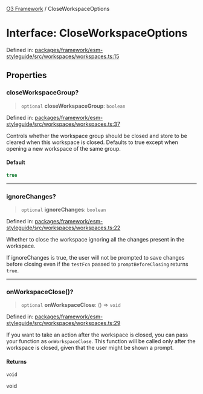 [O3 Framework](../API.md) / CloseWorkspaceOptions

# Interface: CloseWorkspaceOptions

Defined in: [packages/framework/esm-styleguide/src/workspaces/workspaces.ts:15](https://github.com/its-kios09/openmrs-esm-core/blob/main/packages/framework/esm-styleguide/src/workspaces/workspaces.ts#L15)

## Properties

### closeWorkspaceGroup?

> `optional` **closeWorkspaceGroup**: `boolean`

Defined in: [packages/framework/esm-styleguide/src/workspaces/workspaces.ts:37](https://github.com/its-kios09/openmrs-esm-core/blob/main/packages/framework/esm-styleguide/src/workspaces/workspaces.ts#L37)

Controls whether the workspace group should be closed and store to be
cleared when this workspace is closed.
Defaults to true except when opening a new workspace of the same group.

#### Default

```ts
true
```

***

### ignoreChanges?

> `optional` **ignoreChanges**: `boolean`

Defined in: [packages/framework/esm-styleguide/src/workspaces/workspaces.ts:22](https://github.com/its-kios09/openmrs-esm-core/blob/main/packages/framework/esm-styleguide/src/workspaces/workspaces.ts#L22)

Whether to close the workspace ignoring all the changes present in the workspace.

If ignoreChanges is true, the user will not be prompted to save changes before closing
even if the `testFcn` passed to `promptBeforeClosing` returns `true`.

***

### onWorkspaceClose()?

> `optional` **onWorkspaceClose**: () => `void`

Defined in: [packages/framework/esm-styleguide/src/workspaces/workspaces.ts:29](https://github.com/its-kios09/openmrs-esm-core/blob/main/packages/framework/esm-styleguide/src/workspaces/workspaces.ts#L29)

If you want to take an action after the workspace is closed, you can pass your function as
`onWorkspaceClose`. This function will be called only after the workspace is closed, given
that the user might be shown a prompt.

#### Returns

`void`

void
